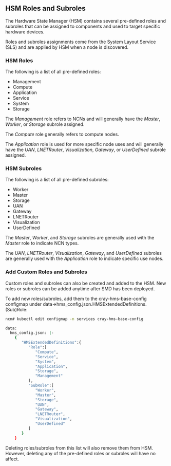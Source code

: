 
## HSM Roles and Subroles

The Hardware State Manager (HSM) contains several pre-defined roles and subroles that can be assigned to components and used to target specific hardware devices.

Roles and subroles assignments come from the System Layout Service (SLS) and are applied by HSM when a node is discovered.

### HSM Roles

The following is a list of all pre-defined roles:

* Management
* Compute
* Application
* Service
* System
* Storage

The _Management_ role refers to NCNs and will generally have the _Master_, _Worker_, or _Storage_ subrole assigned.

The _Compute_ role generally refers to compute nodes.

The _Application_ role is used for more specific node uses and will generally have the _UAN_, _LNETRouter_, _Visualization_, _Gateway_, or _UserDefined_ subrole assigned.

### HSM Subroles

The following is a list of all pre-defined subroles:

* Worker
* Master
* Storage
* UAN
* Gateway
* LNETRouter
* Visualization
* UserDefined

The _Master_, _Worker_, and _Storage_ subroles are generally used with the _Master_ role to indicate NCN types.

The _UAN_, _LNETRouter_, _Visualization_, _Gateway_, and _UserDefined_ subroles are generally used with the _Application_ role to indicate specific use nodes.

### Add Custom Roles and Subroles

Custom roles and subroles can also be created and added to the HSM. New roles or subroles can be added anytime after SMD has been deployed.

To add new roles/subroles, add them to the cray-hms-base-config configmap under data->hms_config.json.HMSExtendedDefinitions.(Sub)Role:

```bash
ncn# kubectl edit configmap -n services cray-hms-base-config

data:
  hms_config.json: |-
    {
       "HMSExtendedDefinitions":{
          "Role":[
             "Compute",
             "Service",
             "System",
             "Application",
             "Storage",
             "Management"
          ],
          "SubRole":[
             "Worker",
             "Master",
             "Storage",
             "UAN",
             "Gateway",
             "LNETRouter",
             "Visualization",
             "UserDefined"
          ]
       }
    }
```

Deleting roles/subroles from this list will also remove them from HSM. However, deleting any of the pre-defined roles or subroles will have no affect.
